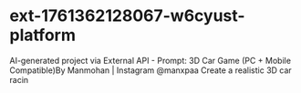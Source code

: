 # ext-1761362128067-w6cyust-platform
AI-generated project via External API - Prompt: 3D Car Game (PC + Mobile Compatible)By Manmohan | Instagram @manxpaa Create a realistic 3D car racin
